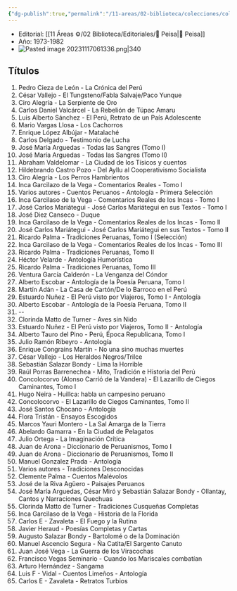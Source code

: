 ```yaml
---
{"dg-publish":true,"permalink":"/11-areas/02-biblioteca/colecciones/coleccion-biblioteca-peruana/","noteIcon":""}
---
```



- Editorial: [[11 Áreas ⚙/02 Biblioteca/Editoriales/📔 Peisa\|📔 Peisa]]
- Año: 1973-1982
- ![Pasted image 20231117061336.png|340](/img/user/10%20Entrada%20%F0%9F%9B%92/%F0%9F%92%BE%20Adjuntos/Pasted%20image%2020231117061336.png)
## Títulos
1. Pedro Cieza de León - La Crónica del Perú
2. César Vallejo - El Tungsteno/Fabla Salvaje/Paco Yunque
3. Ciro Alegría - La Serpiente de Oro
4. Carlos Daniel Valcárcel - La Rebelión de Túpac Amaru
5. Luis Alberto Sánchez - El Perú, Retrato de un País Adolescente
6. Mario Vargas Llosa - Los Cachorros
7. Enrique López Albújar - Matalaché
8. Carlos Delgado - Testimonio de Lucha
9. José María Arguedas - Todas las Sangres (Tomo I)
10. José María Arguedas - Todas las Sangres (Tomo II)
11. Abraham Valdelomar - La Ciudad de los Tísicos y cuentos
12. Hildebrando Castro Pozo - Del Ayllu al Cooperativismo Socialista
13. Ciro Alegría - Los Perros Hambrientos
14. Inca Garcilazo de la Vega - Comentarios Reales - Tomo I
15. Varios autores - Cuentos Peruanos - Antología - Primera Selección
16. Inca Garcilaso de la Vega - Comentarios Reales de los Incas - Tomo I
17. José Carlos Mariátegui - José Carlos Mariátegui en sus Textos - Tomo I
18. José Diez Canseco - Duque
19. Inca Garcilaso de la Vega - Comentarios Reales de los Incas - Tomo II
20. José Carlos Mariátegui - José Carlos Mariátegui en sus Textos - Tomo II
21. Ricardo Palma - Tradiciones Peruanas, Tomo I (Selección)
22. Inca Garcilaso de la Vega - Comentarios Reales de los Incas - Tomo III
23. Ricardo Palma - Tradiciones Peruanas, Tomo II
24. Héctor Velarde - Antología Humorística
25. Ricardo Palma - Tradiciones Peruanas, Tomo III
26. Ventura García Calderón - La Venganza del Cóndor
27. Alberto Escobar - Antología de la Poesía Peruana, Tomo I
28. Martín Adán - La Casa de Cartón/De lo Barroco en el Perú
29. Estuardo Nuñez - El Perú visto por Viajeros, Tomo I - Antología
30. Alberto Escobar - Antología de la Poesía Peruana, Tomo II
31. --
32. Clorinda Matto de Turner - Aves sin Nido
33. Estuardo Nuñez - El Perú visto por Viajeros, Tomo II - Antología
34. Alberto Tauro del Pino - Perú, Época Republicana, Tomo I
35. Julio Ramón Ribeyro - Antología
36. Enrique Congrains Martín - No una sino muchas muertes
37. César Vallejo - Los Heraldos Negros/Trilce
38. Sebastián Salazar Bondy - Lima la Horrible
39. Raúl Porras Barrenechea - Mito, Tradición e Historia del Perú
40. Concolocorvo (Alonso Carrió de la Vandera) - El Lazarillo de Ciegos Caminantes, Tomo I
41. Hugo Neira - Huillca: habla un campesino peruano
42. Concolocorvo - El Lazarillo de Ciegos Caminantes, Tomo II
43. José Santos Chocano - Antología
44. Flora Tristán - Ensayos Escogidos
45. Marcos Yauri Montero - La Sal Amarga de la Tierra
46. Abelardo Gamarra - En la Ciudad de Pelagatos
47. Julio Ortega - La Imaginación Crítica
48. Juan de Arona - Diccionario de Peruanismos, Tomo I
49. Juan de Arona - Diccionario de Peruanismos, Tomo II
50. Manuel Gonzalez Prada - Antología
51. Varios autores - Tradiciones Desconocidas
52. Clemente Palma - Cuentos Malévolos
53. José de la Riva Agüero - Paisajes Peruanos
54. José María Arguedas, César Miró y Sebastián Salazar Bondy - Ollantay, Cantos y Narraciones Quechuas
55. Clorinda Matto de Turner - Tradiciones Cusqueñas Completas
56. Inca Garcilaso de la Vega - Historia de la Florida
57. Carlos E - Zavaleta - El Fuego y la Rutina
58. Javier Heraud - Poesías Completas y Cartas
59. Augusto Salazar Bondy - Bartolomé o de la Dominación
60. Manuel Ascencio Segura - Ña Catita/El Sargento Canuto
61. Juan José Vega - La Guerra de los Viracochas
62. Francisco Vegas Seminario - Cuando los Mariscales combatían
63. Arturo Hernández - Sangama
64. Luis F - Vidal - Cuentos Limeños - Antología
65. Carlos E - Zavaleta  - Retratos Turbios